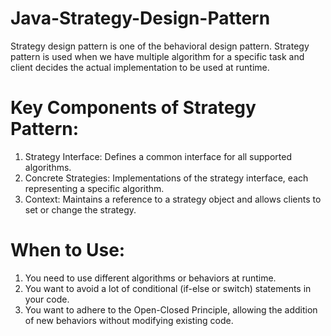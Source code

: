 # Java-Strategy-Design-Pattern
Strategy design pattern is one of the behavioral design pattern. 
Strategy pattern is used when we have multiple algorithm for a specific task and client decides
the actual implementation to be used at runtime.

# Key Components of Strategy Pattern:
1. Strategy Interface: Defines a common interface for all supported algorithms.
2. Concrete Strategies: Implementations of the strategy interface, each representing a specific algorithm.
3. Context: Maintains a reference to a strategy object and allows clients to set or change the strategy.

# When to Use:
1. You need to use different algorithms or behaviors at runtime.
2. You want to avoid a lot of conditional (if-else or switch) statements in your code.
3. You want to adhere to the Open-Closed Principle, allowing the addition of new behaviors without modifying existing code.